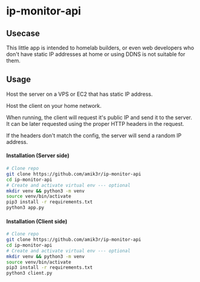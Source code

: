 # ip-monitor-api

## Usecase
This little app is intended to homelab builders, or even web developers who don't have static IP addresses at home or using DDNS is not suitable for them.


## Usage
Host the server on a VPS or EC2 that has static IP address.

Host the client on your home network.

When running, the client will request it's public IP and send it to the server. It can be later requested using the proper HTTP headers in the request.

If the headers don't match the config, the server will send a random IP address.


#### Installation (Server side)
```bash
# Clone repo
git clone https://github.com/amik3r/ip-monitor-api
cd ip-monitor-api
# Create and activate virtual env --- optional
mkdir venv && python3 -m venv
source venv/bin/activate
pip3 install -r requirements.txt
python3 app.py
```

#### Installation (Client side)
```bash
# Clone repo
git clone https://github.com/amik3r/ip-monitor-api
cd ip-monitor-api
# Create and activate virtual env --- optional
mkdir venv && python3 -m venv
source venv/bin/activate
pip3 install -r requirements.txt
python3 client.py
```
